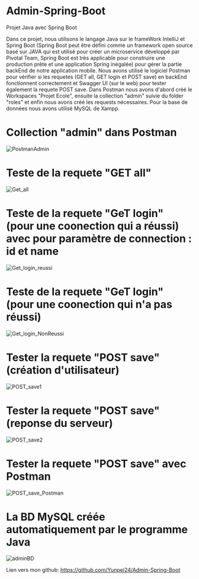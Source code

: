 # Admin-Spring-Boot
Projet Java avec Spring Boot

Dans ce projet, nous utilisons le langage Java sur le frameWork IntelliJ et Spring Boot (Spring Boot peut être défini comme un framework open source basé sur JAVA qui est utilisé pour créer un microservice développé par Pivotal Team, Spring Boot est très applicable pour construire une production prête et une application Spring inégalée) pour gérer la partie backEnd de notre application mobile.
Nous avons utilisé le logiciel Postman pour vérifier si les requetes (GET all, GET login et POST save) en backEnd fonctionnent correctement et Swagger UI (sur le web) pour tester également la requete POST save.
Dans Postman nous avons d'abord créé le Workspaces "Projet Ecole", ensuite la collection "admin" suivie du folder "roles" et enfin nous avons créé les requests nécessaires.
Pour la base de données nous avons utilisé MySQL de Xampp.

# Collection "admin" dans Postman
![PostmanAdmin](https://user-images.githubusercontent.com/98068452/219902191-c960e1b0-470e-4cdb-b127-23ebd3acc423.PNG)

# Teste de la requete "GET all"
![Get_all](https://user-images.githubusercontent.com/98068452/219902276-f276d4c6-0233-4142-b59e-b954bb34bd9c.PNG)

# Teste de la requete "GeT login" (pour une coonection qui a réussi) avec pour paramètre de connection : id et name
![Get_login_reussi](https://user-images.githubusercontent.com/98068452/219902352-1cbb5f65-44a0-4409-9ae6-3f47aef76428.PNG)

# Teste de la requete "GeT login" (pour une coonection qui n'a pas réussi)
![Get_login_NonReussi](https://user-images.githubusercontent.com/98068452/219902416-220b35f5-94a3-4f76-a4dc-e91db080fa53.PNG)

# Tester la requete "POST save" (création d'utilisateur)
![POST_save1](https://user-images.githubusercontent.com/98068452/219955459-74487fbc-e484-4cc8-980f-ee814c4f5f1d.PNG)

# Tester la requete "POST save" (reponse du serveur)
![POST_save2](https://user-images.githubusercontent.com/98068452/219955487-ff5fd403-2cef-47a9-ab23-18ab0918e48f.PNG)

# Tester la requete "POST save" avec Postman
![POST_save_Postman](https://user-images.githubusercontent.com/98068452/220003879-38f832ff-be94-46fb-a54f-27ca8ab5578a.PNG)

# La BD MySQL créée automatiquement par le programme Java
![adminBD](https://user-images.githubusercontent.com/98068452/219955760-c75ad23f-4644-41da-ab41-6a166e9077fc.PNG)

Lien vers mon github: https://github.com/Yunpei24/Admin-Spring-Boot
